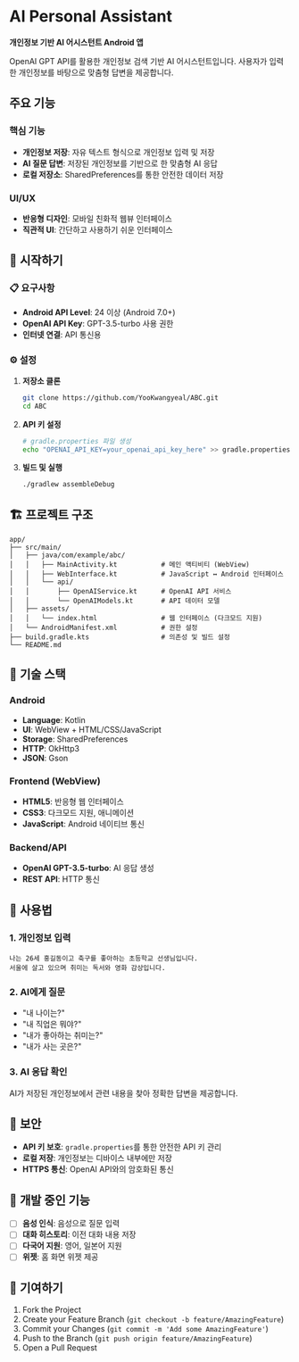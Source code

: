 # AI Personal Assistant

**개인정보 기반 AI 어시스턴트 Android 앱**

OpenAI GPT API를 활용한 개인정보 검색 기반 AI 어시스턴트입니다. 사용자가 입력한 개인정보를 바탕으로 맞춤형 답변을 제공합니다.

## 주요 기능

### **핵심 기능**

- **개인정보 저장**: 자유 텍스트 형식으로 개인정보 입력 및 저장
- **AI 질문 답변**: 저장된 개인정보를 기반으로 한 맞춤형 AI 응답
- **로컬 저장소**: SharedPreferences를 통한 안전한 데이터 저장

### **UI/UX**

- **반응형 디자인**: 모바일 친화적 웹뷰 인터페이스
- **직관적 UI**: 간단하고 사용하기 쉬운 인터페이스

## 🚀 시작하기

### 📋 요구사항

- **Android API Level**: 24 이상 (Android 7.0+)
- **OpenAI API Key**: GPT-3.5-turbo 사용 권한
- **인터넷 연결**: API 통신용

### ⚙️ 설정

1. **저장소 클론**

   ```bash
   git clone https://github.com/YooKwangyeal/ABC.git
   cd ABC
   ```

2. **API 키 설정**

   ```bash
   # gradle.properties 파일 생성
   echo "OPENAI_API_KEY=your_openai_api_key_here" >> gradle.properties
   ```

3. **빌드 및 실행**
   ```bash
   ./gradlew assembleDebug
   ```

## 🏗️ 프로젝트 구조

```
app/
├── src/main/
│   ├── java/com/example/abc/
│   │   ├── MainActivity.kt           # 메인 액티비티 (WebView)
│   │   ├── WebInterface.kt           # JavaScript ↔ Android 인터페이스
│   │   └── api/
│   │       ├── OpenAIService.kt      # OpenAI API 서비스
│   │       └── OpenAIModels.kt       # API 데이터 모델
│   ├── assets/
│   │   └── index.html                # 웹 인터페이스 (다크모드 지원)
│   └── AndroidManifest.xml           # 권한 설정
├── build.gradle.kts                  # 의존성 및 빌드 설정
└── README.md
```

## 🔧 기술 스택

### **Android**

- **Language**: Kotlin
- **UI**: WebView + HTML/CSS/JavaScript
- **Storage**: SharedPreferences
- **HTTP**: OkHttp3
- **JSON**: Gson

### **Frontend (WebView)**

- **HTML5**: 반응형 웹 인터페이스
- **CSS3**: 다크모드 지원, 애니메이션
- **JavaScript**: Android 네이티브 통신

### **Backend/API**

- **OpenAI GPT-3.5-turbo**: AI 응답 생성
- **REST API**: HTTP 통신

## 📖 사용법

### 1. **개인정보 입력**

```
나는 26세 홍길동이고 축구를 좋아하는 초등학교 선생님입니다.
서울에 살고 있으며 취미는 독서와 영화 감상입니다.
```

### 2. **AI에게 질문**

- "내 나이는?"
- "내 직업은 뭐야?"
- "내가 좋아하는 취미는?"
- "내가 사는 곳은?"

### 3. **AI 응답 확인**

AI가 저장된 개인정보에서 관련 내용을 찾아 정확한 답변을 제공합니다.

## 🔐 보안

- **API 키 보호**: `gradle.properties`를 통한 안전한 API 키 관리
- **로컬 저장**: 개인정보는 디바이스 내부에만 저장
- **HTTPS 통신**: OpenAI API와의 암호화된 통신

## 🚧 개발 중인 기능

- [ ] **음성 인식**: 음성으로 질문 입력
- [ ] **대화 히스토리**: 이전 대화 내용 저장
- [ ] **다국어 지원**: 영어, 일본어 지원
- [ ] **위젯**: 홈 화면 위젯 제공

## 🤝 기여하기

1. Fork the Project
2. Create your Feature Branch (`git checkout -b feature/AmazingFeature`)
3. Commit your Changes (`git commit -m 'Add some AmazingFeature'`)
4. Push to the Branch (`git push origin feature/AmazingFeature`)
5. Open a Pull Request
